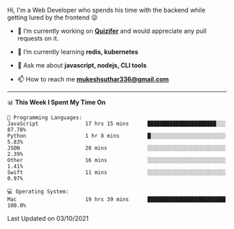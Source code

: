 Hi, I'm a Web Developer who spends his time with the backend while getting lured by the frontend 😜

- 🔭 I’m currently working on **[Quizifer](https://github.com/SutharMukesh/Quizifer/)** and would appreciate any pull requests on it.

- 🌱 I’m currently learning **redis, kubernetes**

- 💬 Ask me about **javascript, nodejs, CLI tools**

- 📫 How to reach me **mukeshsuthar336@gmail.com**

---
<!--START_SECTION:waka-->
📊 **This Week I Spent My Time On** 

```text
💬 Programming Languages: 
JavaScript               17 hrs 15 mins      ██████████████████████░░░   87.78% 
Python                   1 hr 8 mins         █░░░░░░░░░░░░░░░░░░░░░░░░   5.83% 
JSON                     28 mins             ░░░░░░░░░░░░░░░░░░░░░░░░░   2.39% 
Other                    16 mins             ░░░░░░░░░░░░░░░░░░░░░░░░░   1.41% 
Swift                    11 mins             ░░░░░░░░░░░░░░░░░░░░░░░░░   0.97%

💻 Operating System: 
Mac                      19 hrs 39 mins      █████████████████████████   100.0%

```


 Last Updated on 03/10/2021
<!--END_SECTION:waka-->
